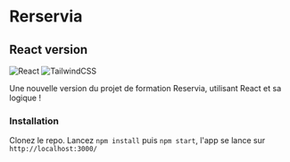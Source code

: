 # Rerservia

## React version

![React](https://img.shields.io/badge/react-%2320232a.svg?style=for-the-badge&logo=react&logoColor=%2361DAFB) ![TailwindCSS](https://img.shields.io/badge/tailwindcss-%2338B2AC.svg?style=for-the-badge&logo=tailwind-css&logoColor=white)

Une nouvelle version du projet de formation Reservia, utilisant React et sa logique !

### Installation

Clonez le repo. Lancez `npm install` puis `npm start`, l'app se lance sur `http://localhost:3000/`
